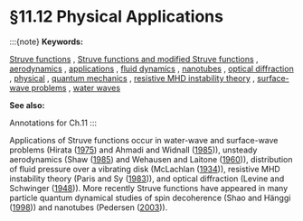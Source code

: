 # §11.12 Physical Applications

:::{note}
**Keywords:**

[Struve functions](http://dlmf.nist.gov/search/search?q=Struve%20functions) , [Struve functions and modified Struve functions](http://dlmf.nist.gov/search/search?q=Struve%20functions%20and%20modified%20Struve%20functions) , [aerodynamics](http://dlmf.nist.gov/search/search?q=aerodynamics) , [applications](http://dlmf.nist.gov/search/search?q=applications) , [fluid dynamics](http://dlmf.nist.gov/search/search?q=fluid%20dynamics) , [nanotubes](http://dlmf.nist.gov/search/search?q=nanotubes) , [optical diffraction](http://dlmf.nist.gov/search/search?q=optical%20diffraction) , [physical](http://dlmf.nist.gov/search/search?q=physical) , [quantum mechanics](http://dlmf.nist.gov/search/search?q=quantum%20mechanics) , [resistive MHD instability theory](http://dlmf.nist.gov/search/search?q=resistive%20MHD%20instability%20theory) , [surface-wave problems](http://dlmf.nist.gov/search/search?q=surface-wave%20problems) , [water waves](http://dlmf.nist.gov/search/search?q=water%20waves)

**See also:**

Annotations for Ch.11
:::

Applications of Struve functions occur in water-wave and surface-wave problems (Hirata ([1975](./bib/H.html#bib1087 "Flow near the bow of a steadily turning ship")) and Ahmadi and Widnall ([1985](./bib/index.html#bib41 "Unsteady lifting-line theory as a singular-perturbation problem"))), unsteady aerodynamics (Shaw ([1985](./bib/S.html#bib2060 "Perturbational results for diffraction of water-waves by nearly-vertical barriers")) and Wehausen and Laitone ([1960](./bib/W.html#bib2384 "Surface Waves"))), distribution of fluid pressure over a vibrating disk (McLachlan ([1934](./bib/M.html#bib1584 "Loud Speakers: Theory, Performance, Testing and Design"))), resistive MHD instability theory (Paris and Sy ([1983](./bib/P.html#bib1846 "Influence of equilibrium shear flow along the magnetic field on the resistive tearing instability"))), and optical diffraction (Levine and Schwinger ([1948](./bib/L.html#bib2639 "On the theory of diffraction by an aperture in an infinite plane screen. I"))). More recently Struve functions have appeared in many particle quantum dynamical studies of spin decoherence (Shao and Hänggi ([1998](./bib/S.html#bib2642 "Decoherent dynamics of a two-level system coupled to a sea of spins"))) and nanotubes (Pedersen ([2003](./bib/P.html#bib2641 "Variational approach to excitons in carbon nanotubes"))).
